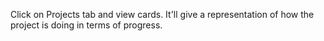 Click on Projects tab and view cards. It'll give a representation of how the project is doing in terms of progress.
